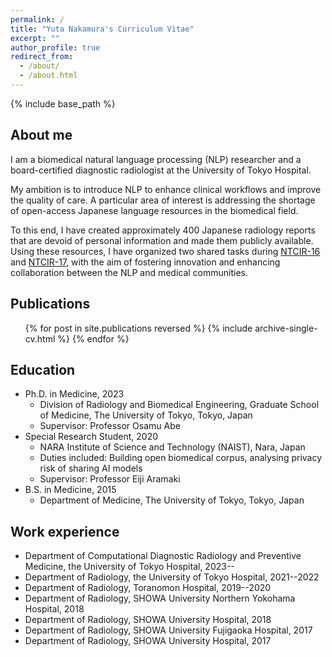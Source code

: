 ```yaml
---
permalink: /
title: "Yuta Nakamura's Curriculum Vitae"
excerpt: ""
author_profile: true
redirect_from: 
  - /about/
  - /about.html
---
```


{% include base_path %}

## About me
I am a biomedical natural language processing (NLP) researcher and a board-certified diagnostic radiologist at the University of Tokyo Hospital.

My ambition is to introduce NLP to enhance clinical workflows and improve the quality of care. A particular area of interest is addressing the shortage of open-access Japanese language resources in the biomedical field.

To this end, I have created approximately 400 Japanese radiology reports that are devoid of personal information and made them publicly available. Using these resources, I have organized two shared tasks during <a href="https://sociocom.naist.jp/real-mednlp/" target="_blank">NTCIR-16</a> and <a href="https://sociocom.naist.jp/mednlp-sc/" target="_blank">NTCIR-17</a>, with the aim of fostering innovation and enhancing collaboration between the NLP and medical communities.

## Publications
  <ul>{% for post in site.publications reversed %}
    {% include archive-single-cv.html %}
  {% endfor %}</ul>
  
## Education
* Ph.D. in Medicine, 2023
  * Division of Radiology and Biomedical Engineering, Graduate School of Medicine, The University of Tokyo, Tokyo, Japan
  * Supervisor: Professor Osamu Abe
* Special Research Student, 2020
  * NARA Institute of Science and Technology (NAIST), Nara, Japan
  * Duties included: Building open biomedical corpus, analysing privacy risk of sharing AI models
  * Supervisor: Professor Eiji Aramaki
* B.S. in Medicine, 2015
  * Department of Medicine, The University of Tokyo, Tokyo, Japan

## Work experience
* Department of Computational Diagnostic Radiology and Preventive Medicine, the University of Tokyo Hospital, 2023--
* Department of Radiology, the University of Tokyo Hospital, 2021--2022
* Department of Radiology, Toranomon Hospital, 2019--2020
* Department of Radiology, SHOWA University Northern Yokohama Hospital, 2018
* Department of Radiology, SHOWA University Hospital, 2018
* Department of Radiology, SHOWA University Fujigaoka Hospital, 2017
* Department of Radiology, SHOWA University Hospital, 2017
